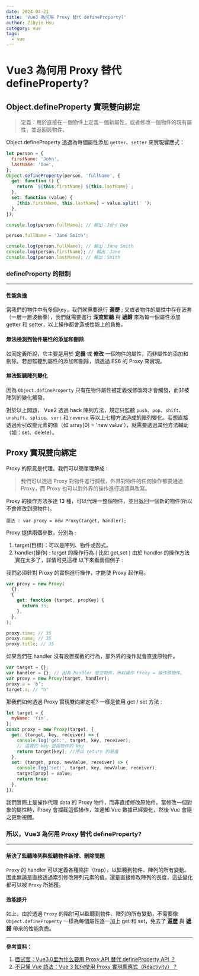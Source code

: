 ```yaml
---
date: 2024-04-21
title: 'Vue3 為何用 Proxy 替代 defineProperty?'
author: Zihyin Hsu
category: vue
tags:
  - vue
---
```


# Vue3 為何用 Proxy 替代 defineProperty?

## Object.defineProperty 實現雙向綁定

> 定義：用於直接在一個物件上定義一個新屬性，或者修改一個物件的現有屬性，並返回該物件。

Object.defineProperty 透過為每個屬性添加 `getter`、`setter` 來實現響應式：

```js
let person = {
  firstName: 'John',
  lastName: 'Doe',
};
Object.defineProperty(person, 'fullName', {
  get: function () {
    return `${this.firstName} ${this.lastName}`;
  },
  set: function (value) {
    [this.firstName, this.lastName] = value.split(' ');
  },
});

console.log(person.fullName); // 輸出：John Doe

person.fullName = 'Jane Smith';

console.log(person.fullName); // 輸出：Jane Smith
console.log(person.firstName); // 輸出：Jane
console.log(person.lastName); // 輸出：Smith
```

### defineProperty 的限制

---

#### 性能負擔

當我們的物件中有多個key，我們就需要進行 **遍歷** ; 又或者物件的屬性中存在嵌套（一層一層波動拳），我們就需要進行 **深度監聽** 與 **遞歸** 來為每一個屬性添加 getter 和 setter，以上操作都會造成性能上的負擔。

#### 無法檢測到物件屬性的添加和刪除

如同定義所說，它主要是用於 **定義** 或 **修改** 一個物件的屬性，而非屬性的添加和刪除。若想監聽到屬性的添加和刪除，須透過 ES6 的 Proxy 來實現。

#### 無法監聽陣列變化

因為 `Object.defineProperty` 只有在物件屬性被定義或修改時才會觸發，而非被陣列的變化觸發。

對於以上問題， Vue2 透過 hack 陣列方法，規定只監聽 `push`、`pop`、`shift`、`unshift`、`splice`、`sort` 和 `reverse` 等以上七種方法造成的陣列變化。若想直接透過索引改變元素的值（如 array[0] = 'new value'），就需要透過其他方法輔助（如：set、delete）。

## Proxy 實現雙向綁定

Proxy 的原意是代理。我們可以簡單理解成 :

> 我們可以透過 Proxy 對物件進行攔截，外界對物件的任何操作都要通過 Proxy，而 Proxy 也可以對外界的操作進行過濾與改寫。

Proxy 的操作方法多達 13 種，可以代理一整個物件，並且返回一個新的物件(所以不會修改到原物件)。

```
語法 : var proxy = new Proxy(target, handler);
```

Proxy 提供兩個參數，分別為 :

1. target(目標)：可以是陣列、物件或函式。
2. handler(操作) : target 的操作行為 ( 比如 get,set )
   由於 handler 的操作方法實在太多了，詳情可見這裡
   以下來看兩個例子 :

我們必須針對 Proxy 的實例進行操作，才能使 Proxy 起作用。

```js
var proxy = new Proxy(
  {},
  {
    get: function (target, propKey) {
      return 35;
    },
  },
);

proxy.time; // 35
proxy.name; // 35
proxy.title; // 35
```

如果我們在 handler 沒有設置攔截的行為，那外界的操作就會直達原物件。

```js
var target = {};
var handler = {}; // 因為 handler 是空物件，所以操作 Proxy = 操作原物件。
var proxy = new Proxy(target, handler);
proxy.a = 'b';
target.a; // "b"
```

那我們如何透過 Proxy 實現雙向綁定呢? 一樣是使用 get / set 方法 :

```js
let target = {
  myName: 'Yin',
};
const proxy = new Proxy(target, {
  get: (target, key, receiver) => {
    console.log('get:', target, key, receiver);
    // 這裡的 key 是指物件的 key
    return target[key]; //所以 return 的是值
  },
  set: (target, prop, newValue, receiver) => {
    console.log('set:', target, key, newValue, receiver);
    target[prop] = value;
    return true;
  },
});
```

我們實際上是操作代理 data 的 Proxy 物件，而非直接修改原物件。當修改一個對象的屬性時，Proxy 會攔截這個操作，並通知 Vue 數據已經變化，然後 Vue 會隨之更新視圖。

### 所以，Vue3 為何用 Proxy 替代 defineProperty?

---

#### 解決了監聽陣列與監聽物件新增、刪除問題

`Proxy` 的 handler 可以定義各種陷阱（trap），以監聽到物件、陣列的所有變動。因此無論是直接透過索引修改陣列元素的值，還是直接修改陣列的長度，這些變化都可以被 `Proxy` 所捕獲。

#### 效能提升

如上，由於透過 `Proxy` 的陷阱可以監聽到物件、陣列的所有變動，不需要像 `Object.defineProperty` 一樣為每個屬性逐一加上 get 和 set，免去了 **遍歷** 與 **遞歸** 帶來的性能負擔。

---

**參考資料：**

1. [面试官：Vue3.0里为什么要用 Proxy API 替代 defineProperty API ？](https://vue3js.cn/interview/vue3/proxy.html#%E4%B8%80%E3%80%81object-defineproperty)
2. [不只懂 Vue 語法：Vue 3 如何使用 Proxy 實現響應式（Reactivity）？](https://ithelp.ithome.com.tw/articles/10264271)
